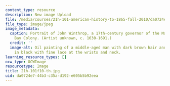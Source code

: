 ```yaml
---
content_type: resource
description: New image Upload
file: /media/courses/21h-101-american-history-to-1865-fall-2010/da0724e744b3c35ad192e605b5b92eea_21h-101f10-th.jpg
file_type: image/jpeg
image_metadata:
  caption: Portrait of John Winthrop, a 17th-century governor of the Massachusetts
    Bay Colony. (Artist unknown, c. 1630-1691.)
  credit: ''
  image-alt: Oil painting of a middle-aged man with dark brown hair and beard, dressed
    in black with fine lace at the wrists and neck.
learning_resource_types: []
ocw_type: OCWImage
resourcetype: Image
title: 21h-101f10-th.jpg
uid: da0724e7-44b3-c35a-d192-e605b5b92eea
---
```

